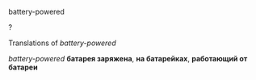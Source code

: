 battery-powered

?


Translations of _battery-powered_

_battery-powered_
**батарея заряжена**, **на батарейках**, **работающий от батареи**